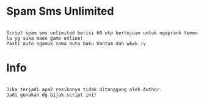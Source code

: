 # Spam Sms Unlimited

```

Script spam sms unlimited berisi 60 otp bertujuan untuk ngeprank temen lu yg suka maen game online!
Pasti auto ngamuk sama auto baku hantam dah wkwk :v

```
# Info
```

Jika terjadi apa2 resikonya tidak ditanggung oleh Author.
Jadi gunakan dg bijak script ini!

```
